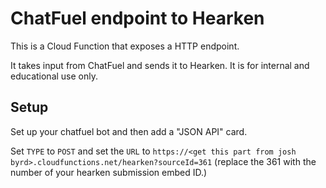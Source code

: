 # ChatFuel endpoint to Hearken

This is a Cloud Function that exposes a HTTP endpoint.

It takes input from ChatFuel and sends it to Hearken. It is for internal and educational use only.

## Setup

Set up your chatfuel bot and then add a "JSON API" card.

Set `TYPE` to `POST` and set the `URL` to `https://<get this part from josh byrd>.cloudfunctions.net/hearken?sourceId=361` (replace the 361 with the number of your hearken submission embed ID.)
